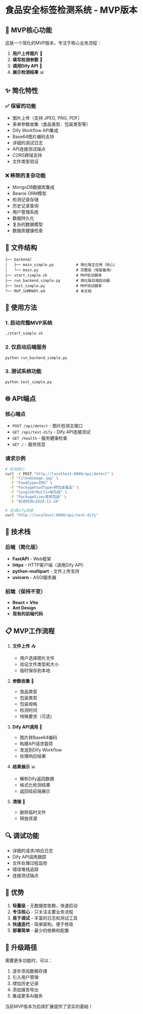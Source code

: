 # 食品安全标签检测系统 - MVP版本

## 🎯 MVP核心功能

这是一个简化的MVP版本，专注于核心业务流程：

1. **用户上传图片** 📸
2. **填写检测参数** 📝  
3. **调用Dify API** 🔗
4. **展示检测结果** 📊

## ✨ 简化特性

### ✅ 保留的功能
- 图片上传（支持 JPEG, PNG, PDF）
- 表单参数收集（食品类型、包装类型等）
- Dify Workflow API集成
- Base64图片编码支持
- 详细的调试日志
- API连接测试端点
- CORS跨域支持
- 文件类型验证

### ❌ 移除的复杂功能
- MongoDB数据库集成
- Beanie ORM模型
- 检测记录存储
- 历史记录查询
- 用户管理系统
- 数据持久化
- 复杂的数据模型
- 数据库健康检查

## 📁 文件结构

```
├── backend/
│   ├── main_simple.py          # 简化版主应用（核心）
│   └── main.py                 # 完整版（保留备用）
├── start_simple.sh             # MVP启动脚本
├── run_backend_simple.py       # 简化版后端启动器
├── test_simple.py              # MVP测试脚本
└── MVP_SUMMARY.md              # 本文档
```

## 🚀 使用方法

### 1. 启动完整MVP系统
```bash
./start_simple.sh
```

### 2. 仅启动后端服务
```bash
python run_backend_simple.py
```

### 3. 测试系统功能
```bash
python test_simple.py
```

## 🌐 API端点

### 核心端点
- `POST /api/detect` - 图片检测主接口
- `GET /api/test-dify` - Dify API连接测试
- `GET /health` - 服务健康检查
- `GET /` - 服务信息

### 请求示例
```bash
# 检测接口
curl -X POST "http://localhost:8000/api/detect" \
  -F "file=@image.jpg" \
  -F "Foodtype=饮料" \
  -F "PackageFoodType=预包装食品" \
  -F "SingleOrMulti=单包装" \
  -F "PackageSize=常规包装" \
  -F "检测时间=2024-12-28"

# 测试Dify连接
curl "http://localhost:8000/api/test-dify"
```

## 🔧 技术栈

### 后端（简化版）
- **FastAPI** - Web框架
- **httpx** - HTTP客户端（调用Dify API）
- **python-multipart** - 文件上传支持
- **uvicorn** - ASGI服务器

### 前端（保持不变）
- **React + Vite**
- **Ant Design**
- **现有的前端代码**

## 📋 MVP工作流程

1. **文件上传** 📤
   - 用户选择图片文件
   - 验证文件类型和大小
   - 临时保存到本地

2. **参数收集** 📝
   - 食品类型
   - 包装类型  
   - 包装规格
   - 检测时间
   - 特殊要求（可选）

3. **Dify API调用** 🔗
   - 图片转Base64编码
   - 构建API请求载荷
   - 发送到Dify Workflow
   - 处理响应结果

4. **结果展示** 📊
   - 解析Dify返回数据
   - 格式化检测结果
   - 返回给前端展示

5. **清理** 🧹
   - 删除临时文件
   - 释放资源

## 🔍 调试功能

- 详细的请求/响应日志
- Dify API调用跟踪
- 文件处理过程监控
- 错误堆栈追踪
- 连接测试端点

## 🎉 优势

1. **轻量级** - 无数据库依赖，快速启动
2. **专注核心** - 只关注主要业务流程
3. **易于调试** - 丰富的日志和测试工具
4. **快速迭代** - 简单架构，便于修改
5. **部署简单** - 最少的依赖和配置

## 🔄 升级路径

需要更多功能时，可以：
1. 逐步添加数据存储
2. 引入用户管理
3. 增加历史记录
4. 添加报告导出
5. 集成更多AI服务

当前MVP版本为后续扩展提供了坚实的基础！
